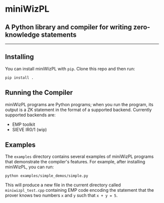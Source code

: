 # miniWizPL
## A Python library and compiler for writing zero-knowledge statements

----

## Installing

You can install miniWizPL with `pip`. Clone this repo and then run:

```
pip install .
```

## Running the Compiler

miniWizPL programs are Python programs; when you run the program, its
output is a ZK statement in the format of a supported backend.
Currently supported backends are:

- EMP toolkit
- SIEVE IR0/1 (wip)

## Examples

The `examples` directory contains several examples of miniWizPL
programs that demonstrate the compiler's features. For example, after
installing miniWizPL, you can run:

```
python examples/simple_demos/simple.py
```

This will produce a new file in the current directory called
`miniwizpl_test.cpp` containing EMP code encoding the statement that
the prover knows two numbers `x` and `y` such that `x + y = 5`.
